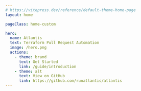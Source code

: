 ```yaml
---
# https://vitepress.dev/reference/default-theme-home-page
layout: home

pageClass: home-custom

hero:
  name: Atlantis
  text: Terraform Pull Request Automation
  image: /hero.png
  actions:
    - theme: brand
      text: Get Started
      link: /guide/introduction
    - theme: alt
      text: View on GitHub
      link: https://github.com/runatlantis/atlantis
---
```


